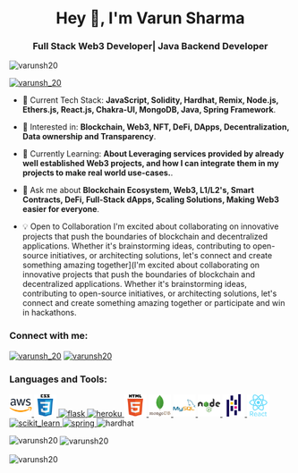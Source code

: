 <h1 align="center">Hey 👋, I'm Varun Sharma</h1>
<h3 align="center">Full Stack Web3 Developer| Java Backend Developer</h3>

<p align="left"> <img src="https://komarev.com/ghpvc/?username=varunsh20&label=Profile%20views&color=0e75b6&style=flat" alt="varunsh20" /> </p>

<p align="left"> <a href="https://twitter.com/varunsh_20" target="blank"><img src="https://img.shields.io/twitter/follow/varunsh_20?logo=twitter&style=for-the-badge" alt="varunsh_20" /></a> </p>

- 🚀 Current Tech Stack: **JavaScript, Solidity, Hardhat, Remix, Node.js, Ethers.js, React.js, Chakra-UI, MongoDB, Java, Spring Framework**.
  
- 👀 Interested in: **Blockchain, Web3, NFT, DeFi, DApps, Decentralization, Data ownership and Transparency**.

- 🌱 Currently Learning: **About Leveraging services provided by already well established Web3 projects, and how I can integrate them in my projects to make real world use-cases.**.
  
- 💬 Ask me about **Blockchain Ecosystem, Web3, L1/L2's, Smart Contracts, DeFi, Full-Stack dApps, Scaling Solutions, Making Web3 easier for everyone**.

- 💡 Open to Collaboration I'm excited about collaborating on innovative projects that push the boundaries of blockchain and decentralized applications. Whether it's brainstorming ideas, contributing to open-source initiatives, or architecting solutions, let's connect and create something amazing together](I'm excited about collaborating on innovative projects that push the boundaries of blockchain and decentralized applications. Whether it's brainstorming ideas, contributing to open-source initiatives, or architecting solutions, let's connect and create something amazing together or participate and win in hackathons.

<h3 align="left">Connect with me:</h3>
<p align="left">
<a href="https://twitter.com/varunsh_20" target="blank"><img align="center" src="https://raw.githubusercontent.com/rahuldkjain/github-profile-readme-generator/master/src/images/icons/Social/twitter.svg" alt="varunsh_20" height="30" width="40" /></a>
<a href="https://linkedin.com/in/varunsh20" target="blank"><img align="center" src="https://raw.githubusercontent.com/rahuldkjain/github-profile-readme-generator/master/src/images/icons/Social/linked-in-alt.svg" alt="varunsh20" height="30" width="40" /></a>
</p>

<h3 align="left">Languages and Tools:</h3>
<p align="left"> <a href="https://aws.amazon.com" target="_blank" rel="noreferrer"> <img src="https://raw.githubusercontent.com/devicons/devicon/master/icons/amazonwebservices/amazonwebservices-original-wordmark.svg" alt="aws" width="40" height="40"/> </a> <a href="https://www.w3schools.com/css/" target="_blank" rel="noreferrer"> <img src="https://raw.githubusercontent.com/devicons/devicon/master/icons/css3/css3-original-wordmark.svg" alt="css3" width="40" height="40"/> </a> <a href="https://flask.palletsprojects.com/" target="_blank" rel="noreferrer"> <img src="https://www.vectorlogo.zone/logos/pocoo_flask/pocoo_flask-icon.svg" alt="flask" width="40" height="40"/> </a> <a href="https://heroku.com" target="_blank" rel="noreferrer"> <img src="https://www.vectorlogo.zone/logos/heroku/heroku-icon.svg" alt="heroku" width="40" height="40"/> </a> <a href="https://www.w3.org/html/" target="_blank" rel="noreferrer"> <img src="https://raw.githubusercontent.com/devicons/devicon/master/icons/html5/html5-original-wordmark.svg" alt="html5" width="40" height="40"/> </a> <a href="https://www.mongodb.com/" target="_blank" rel="noreferrer"> <img src="https://raw.githubusercontent.com/devicons/devicon/master/icons/mongodb/mongodb-original-wordmark.svg" alt="mongodb" width="40" height="40"/> </a> <a href="https://www.mysql.com/" target="_blank" rel="noreferrer"> <img src="https://raw.githubusercontent.com/devicons/devicon/master/icons/mysql/mysql-original-wordmark.svg" alt="mysql" width="40" height="40"/> </a> <a href="https://nodejs.org" target="_blank" rel="noreferrer"> <img src="https://raw.githubusercontent.com/devicons/devicon/master/icons/nodejs/nodejs-original-wordmark.svg" alt="nodejs" width="40" height="40"/> </a> <a href="https://pandas.pydata.org/" target="_blank" rel="noreferrer"> <img src="https://raw.githubusercontent.com/devicons/devicon/2ae2a900d2f041da66e950e4d48052658d850630/icons/pandas/pandas-original.svg" alt="pandas" width="40" height="40"/> </a> <a href="https://reactjs.org/" target="_blank" rel="noreferrer"> <img src="https://raw.githubusercontent.com/devicons/devicon/master/icons/react/react-original-wordmark.svg" alt="react" width="40" height="40"/> </a> <a href="https://scikit-learn.org/" target="_blank" rel="noreferrer"> <img src="https://upload.wikimedia.org/wikipedia/commons/0/05/Scikit_learn_logo_small.svg" alt="scikit_learn" width="40" height="40"/> </a> <a href="https://spring.io/" target="_blank" rel="noreferrer"> <img src="https://www.vectorlogo.zone/logos/springio/springio-icon.svg" alt="spring" width="40" height="40"/> </a> 
<img src = "https://user-images.githubusercontent.com/176499/96893278-ebc67580-1460-11eb-9530-d5df3a3d65d0.png" alt="hardhat" width = "40" height="40"></p>

<p><img align="left" src="https://github-readme-stats.vercel.app/api/top-langs?username=varunsh20&show_icons=true&locale=en&layout=compact" alt="varunsh20" /></p>

<p>&nbsp;<img align="center" src="https://github-readme-stats.vercel.app/api?username=varunsh20&show_icons=true&locale=en" alt="varunsh20" /></p>

<p><img align="center" src="https://github-readme-streak-stats.herokuapp.com/?user=varunsh20&" alt="varunsh20" /></p>
